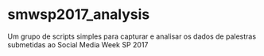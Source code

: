 # smwsp2017_analysis
Um grupo de scripts simples para capturar e analisar os dados de palestras submetidas ao Social Media Week SP 2017
